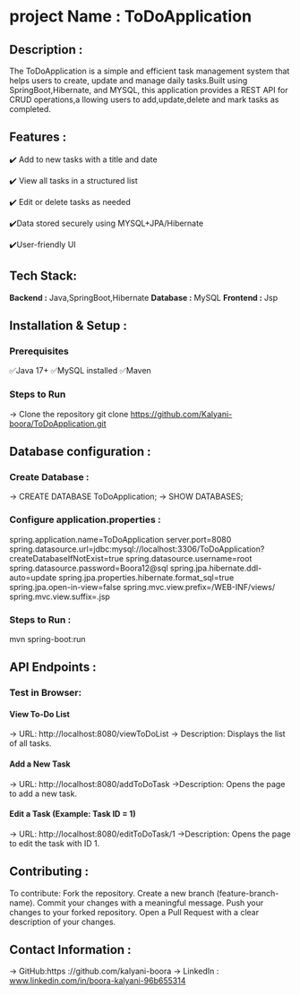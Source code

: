 # project Name : ToDoApplication
## Description : 
The ToDoApplication is a simple and efficient task management system that helps users to create, update and manage daily tasks.Built using SpringBoot,Hibernate, and MYSQL,
this application provides a REST API for CRUD operations,a llowing users to add,update,delete and mark tasks as completed.
## Features :
✔️ Add to new tasks with a title and date

✔️ View all tasks in a structured list

✔️ Edit or delete tasks as needed

✔️Data stored securely using MYSQL+JPA/Hibernate

✔️User-friendly UI
## Tech Stack:
**Backend :** Java,SpringBoot,Hibernate
**Database :** MySQL
**Frontend :** Jsp
## Installation & Setup :
### Prerequisites
✅Java 17+
✅MySQL installed
✅Maven
### Steps to Run
-> Clone the repository
git clone
https://github.com/Kalyani-boora/ToDoApplication.git
## Database configuration :
### Create Database :
-> CREATE DATABASE ToDoApplication;
-> SHOW DATABASES;
### Configure application.properties :
spring.application.name=ToDoApplication
server.port=8080
spring.datasource.url=jdbc:mysql://localhost:3306/ToDoApplication?createDatabaseIfNotExist=true
spring.datasource.username=root
spring.datasource.password=Boora12@sql
spring.jpa.hibernate.ddl-auto=update
spring.jpa.properties.hibernate.format_sql=true
spring.jpa.open-in-view=false
spring.mvc.view.prefix=/WEB-INF/views/
spring.mvc.view.suffix=.jsp
### Steps to Run :
mvn spring-boot:run
## API Endpoints :
### Test in Browser:
#### View To-Do List
->  URL:  http://localhost:8080/viewToDoList 
-> Description: Displays the list of all tasks.
#### Add a New Task
->  URL:  http://localhost:8080/addToDoTask
->Description: Opens the page to add a new task.
#### Edit a Task (Example: Task ID = 1)
->  URL: http://localhost:8080/editToDoTask/1
->Description: Opens the page to edit the task with ID 1.
## Contributing :
To contribute:
Fork the repository.
Create a new branch (feature-branch-name).
Commit your changes with a meaningful message.
Push your changes to your forked repository.
Open a Pull Request with a clear description of your changes.
## Contact Information :
-> GitHub:https ://github.com/kalyani-boora
-> LinkedIn : www.linkedin.com/in/boora-kalyani-96b655314

